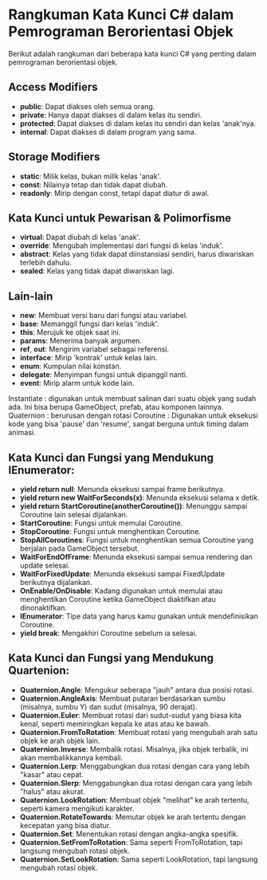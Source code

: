 # Rangkuman Kata Kunci C# dalam Pemrograman Berorientasi Objek

Berikut adalah rangkuman dari beberapa kata kunci C# yang penting dalam pemrograman berorientasi objek.

## Access Modifiers

- **public**: Dapat diakses oleh semua orang.
- **private**: Hanya dapat diakses di dalam kelas itu sendiri.
- **protected**: Dapat diakses di dalam kelas itu sendiri dan kelas 'anak'nya.
- **internal**: Dapat diakses di dalam program yang sama.

## Storage Modifiers

- **static**: Milik kelas, bukan milik kelas 'anak'.
- **const**: Nilainya tetap dan tidak dapat diubah.
- **readonly**: Mirip dengan const, tetapi dapat diatur di awal.

## Kata Kunci untuk Pewarisan & Polimorfisme

- **virtual**: Dapat diubah di kelas 'anak'.
- **override**: Mengubah implementasi dari fungsi di kelas 'induk'.
- **abstract**: Kelas yang tidak dapat diinstansiasi sendiri, harus diwariskan terlebih dahulu.
- **sealed**: Kelas yang tidak dapat diwariskan lagi.

## Lain-lain

- **new**: Membuat versi baru dari fungsi atau variabel.
- **base**: Memanggil fungsi dari kelas 'induk'.
- **this**: Merujuk ke objek saat ini.
- **params**: Menerima banyak argumen.
- **ref**, **out**: Mengirim variabel sebagai referensi.
- **interface**: Mirip 'kontrak' untuk kelas lain.
- **enum**: Kumpulan nilai konstan.
- **delegate**: Menyimpan fungsi untuk dipanggil nanti.
- **event**: Mirip alarm untuk kode lain.


Instantiate : digunakan untuk membuat salinan dari suatu objek yang sudah ada. Ini bisa berupa GameObject, prefab, atau komponen lainnya.
Quaternion : berurusan dengan rotasi
Coroutine : Digunakan untuk eksekusi kode yang bisa 'pause' dan 'resume', sangat berguna untuk timing dalam animasi.

## Kata Kunci dan Fungsi yang Mendukung IEnumerator:
- **yield return null**: Menunda eksekusi sampai frame berikutnya.
- **yield return new WaitForSeconds(x)**: Menunda eksekusi selama x detik.
- **yield return StartCoroutine(anotherCoroutine())**: Menunggu sampai Coroutine lain selesai dijalankan.
- **StartCoroutine**: Fungsi untuk memulai Coroutine.
- **StopCoroutine**: Fungsi untuk menghentikan Coroutine.
- **StopAllCoroutines**: Fungsi untuk menghentikan semua Coroutine yang berjalan pada GameObject tersebut.
- **WaitForEndOfFrame**: Menunda eksekusi sampai semua rendering dan update selesai.
- **WaitForFixedUpdate**: Menunda eksekusi sampai FixedUpdate berikutnya dijalankan.
- **OnEnable/OnDisable**: Kadang digunakan untuk memulai atau menghentikan Coroutine ketika GameObject diaktifkan atau dinonaktifkan.
- **IEnumerator**: Tipe data yang harus kamu gunakan untuk mendefinisikan Coroutine.
- **yield break**: Mengakhiri Coroutine sebelum ia selesai.


## Kata Kunci dan Fungsi yang Mendukung Quartenion:
- **Quaternion.Angle**: Mengukur seberapa "jauh" antara dua posisi rotasi.
- **Quaternion.AngleAxis**: Membuat putaran berdasarkan sumbu (misalnya, sumbu Y) dan sudut (misalnya, 90 derajat).
- **Quaternion.Euler**: Membuat rotasi dari sudut-sudut yang biasa kita kenal, seperti memiringkan kepala ke atas atau ke bawah.
- **Quaternion.FromToRotation**: Membuat rotasi yang mengubah arah satu objek ke arah objek lain.
- **Quaternion.Inverse**: Membalik rotasi. Misalnya, jika objek terbalik, ini akan membalikkannya kembali.
- **Quaternion.Lerp**: Menggabungkan dua rotasi dengan cara yang lebih "kasar" atau cepat.
- **Quaternion.Slerp**: Menggabungkan dua rotasi dengan cara yang lebih "halus" atau akurat.
- **Quaternion.LookRotation**: Membuat objek "melihat" ke arah tertentu, seperti kamera mengikuti karakter.
- **Quaternion.RotateTowards**: Memutar objek ke arah tertentu dengan kecepatan yang bisa diatur.
- **Quaternion.Set**: Menentukan rotasi dengan angka-angka spesifik.
- **Quaternion.SetFromToRotation**: Sama seperti FromToRotation, tapi langsung mengubah rotasi objek.
- **Quaternion.SetLookRotation**: Sama seperti LookRotation, tapi langsung mengubah rotasi objek.
